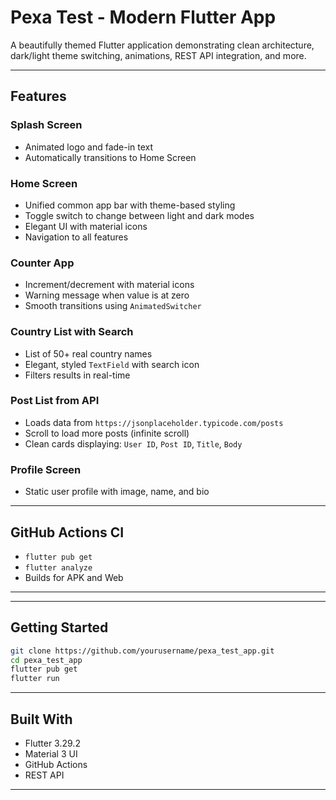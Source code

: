 # Pexa Test - Modern Flutter App

A beautifully themed Flutter application demonstrating clean architecture, dark/light theme switching, animations, REST API integration, and more.

---

## Features

### Splash Screen
- Animated logo and fade-in text
- Automatically transitions to Home Screen

### Home Screen
- Unified common app bar with theme-based styling
- Toggle switch to change between light and dark modes
- Elegant UI with material icons
- Navigation to all features

### Counter App
- Increment/decrement with material icons
- Warning message when value is at zero
- Smooth transitions using `AnimatedSwitcher`

### Country List with Search
- List of 50+ real country names
- Elegant, styled `TextField` with search icon
- Filters results in real-time

### Post List from API
- Loads data from `https://jsonplaceholder.typicode.com/posts`
- Scroll to load more posts (infinite scroll)
- Clean cards displaying: `User ID`, `Post ID`, `Title`, `Body`

### Profile Screen
- Static user profile with image, name, and bio

---

## GitHub Actions CI
- `flutter pub get`
- `flutter analyze`
- Builds for APK and Web

---


---

## Getting Started
```bash
git clone https://github.com/yourusername/pexa_test_app.git
cd pexa_test_app
flutter pub get
flutter run
```


---

## Built With
- Flutter 3.29.2
- Material 3 UI
- GitHub Actions
- REST API

---
